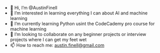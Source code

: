 - 👋 Hi, I’m @AustinFinell
- 👀 I’m interested in learning everything I can about AI and machine learning
- 🌱 I’m currently learning Python usint the CodeCademy pro course for machine learning
- 💞️ I’m looking to collaborate on any beginner projects or interview projects where I can get my feet wet
- 📫 How to reach me: austin.finell@gmail.com

<!---
AustinFinell/AustinFinell is a ✨ special ✨ repository because its `README.md` (this file) appears on your GitHub profile.
You can click the Preview link to take a look at your changes.
--->
